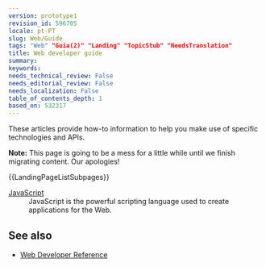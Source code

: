 ```yaml
---
version: prototype1
revision_id: 596705
locale: pt-PT
slug: Web/Guide
tags: "Web" "Guia(2)" "Landing" "TopicStub" "NeedsTranslation"
title: Web developer guide
summary: 
keywords: 
needs_technical_review: False
needs_editorial_review: False
needs_localization: False
table_of_contents_depth: 1
based_on: 532317
---
```

<p>These articles provide how-to information to help you make use of specific technologies and APIs.</p>
<div class="note">
 <p><strong>Note:</strong> This page is going to be a mess for a little while until we finish migrating content. Our apologies!</p>
</div>
<div>
 {{LandingPageListSubpages}}</div>
<dl>
 <dt>
  <a href="/en-US/docs/JavaScript" title="/en-US/docs/JavaScript">JavaScript</a></dt>
 <dd>
  JavaScript is the powerful scripting language used to create applications for the Web.</dd>
</dl>
<h2 id="See_also">See also</h2>
<ul>
 <li><a href="/en-US/docs/Web/Reference" title="/en-US/docs/Web/Reference">Web Developer Reference</a></li>
</ul>

